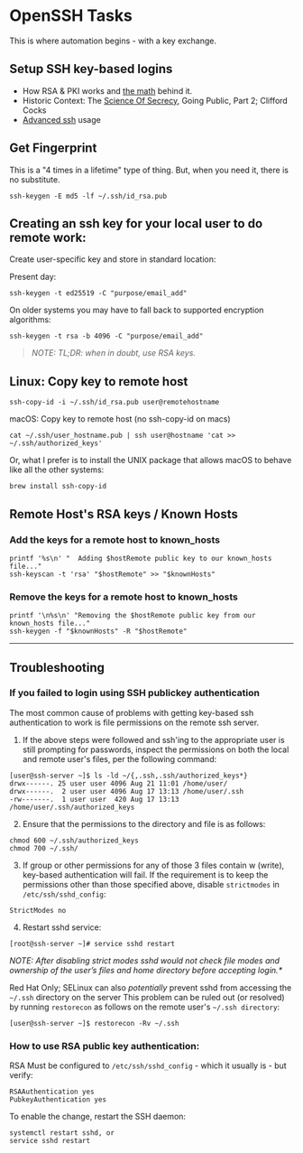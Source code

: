 # OpenSSH Tasks

This is where automation begins - with a key exchange. 

## Setup SSH key-based logins
* How RSA & PKI works and [the math] behind it.
* Historic Context: The [Science Of Secrecy], Going Public, Part 2; Clifford Cocks
* [Advanced ssh] usage

## Get Fingerprint

This is a "4 times in a lifetime" type of thing. But, when you need it, there is no substitute.

`ssh-keygen -E md5 -lf ~/.ssh/id_rsa.pub`

## Creating an ssh key for your local user to do remote work:

Create user-specific key and store in standard location:

Present day:

```shell
ssh-keygen -t ed25519 -C "purpose/email_add"
```

On older systems you may have to fall back to supported encryption algorithms:

```shell
ssh-keygen -t rsa -b 4096 -C "purpose/email_add"
```

> _NOTE: TL;DR: when in doubt, use RSA keys._


## Linux: Copy key to remote host

```shell
ssh-copy-id -i ~/.ssh/id_rsa.pub user@remotehostname
```

macOS: Copy key to remote host (no ssh-copy-id on macs)

```shell
cat ~/.ssh/user_hostname.pub | ssh user@hostname 'cat >> ~/.ssh/authorized_keys'
```

Or, what I prefer is to install the UNIX package that allows macOS to behave like all the other systems:

```shell
brew install ssh-copy-id 
```

## Remote Host's RSA keys / Known Hosts

### Add the keys for a remote host to known_hosts

```shell
printf '%s\n' "  Adding $hostRemote public key to our known_hosts file..."
ssh-keyscan -t 'rsa' "$hostRemote" >> "$knownHosts"
```

### Remove the keys for a remote host to known_hosts

```shell
printf '\n%s\n' "Removing the $hostRemote public key from our known_hosts file..."
ssh-keygen -f "$knownHosts" -R "$hostRemote"
```

---

## Troubleshooting

### If you failed to login using SSH publickey authentication

The most common cause of problems with getting key-based ssh authentication to work is file permissions on the remote ssh server.

1) If the above steps were followed and ssh'ing to the appropriate user is still prompting for passwords, inspect the permissions on both the local and remote user's files, per the following command:

```shell
[user@ssh-server ~]$ ls -ld ~/{,.ssh,.ssh/authorized_keys*}
drwx------. 25 user user 4096 Aug 21 11:01 /home/user/
drwx------.  2 user user 4096 Aug 17 13:13 /home/user/.ssh
-rw-------.  1 user user  420 Aug 17 13:13 /home/user/.ssh/authorized_keys
```

2) Ensure that the permissions to the directory and file is as follows:

```shell
chmod 600 ~/.ssh/authorized_keys
chmod 700 ~/.ssh/
```

3) If group or other permissions for any of those 3 files contain w (write), key-based authentication will fail. If the requirement is to keep the permissions other than those specified above, disable `strictmodes` in `/etc/ssh/sshd_config`:

`StrictModes no`

4) Restart sshd service:

```shell
[root@ssh-server ~]# service sshd restart
```

_NOTE: After disabling strict modes sshd would not check file modes and ownership of the user’s files and home directory before accepting login.*_

Red Hat Only; SELinux can also _potentially_ prevent sshd from accessing the `~/.ssh` directory on the server
This problem can be ruled out (or resolved) by running `restorecon` as follows on the remote user's `~/.ssh directory`:

```shell
[user@ssh-server ~]$ restorecon -Rv ~/.ssh
```

### How to use RSA public key authentication:

RSA Must be configured to `/etc/ssh/sshd_config` - which it usually is - but verify:

```shell
RSAAuthentication yes
PubkeyAuthentication yes
```

To enable the change, restart the SSH daemon:

```shell
systemctl restart sshd, or
service sshd restart
```

[the math]:https://youtu.be/q7E1VDOKryc?t=271
[Science Of Secrecy]:https://youtu.be/oR0_LPbWxe4
[Advanced ssh]:https://fedoramagazine.org/fedora-28-better-smart-card-support-openssh/
[RSA vs. DSA]:https://docs.google.com/document/d/18r-GQryX9imXMURP9EFvBQ6KFVI5_JkDX0iEMFn0sK4/edit#heading=h.dz6pm9c3wob1